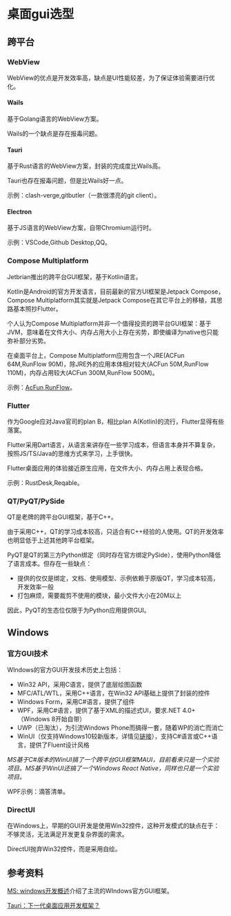 # 桌面gui选型

## 跨平台

### WebView

WebView的优点是开发效率高，缺点是UI性能较差，为了保证体验需要进行优化。

#### Wails

基于Golang语言的WebView方案。

Wails的一个缺点是存在报毒问题。

#### Tauri

基于Rust语言的WebView方案，封装的完成度比Wails高。

Tauri也存在报毒问题，但是比Wails好一点。

示例：clash-verge,gitbutler（一款很漂亮的git client）。

#### Electron

基于JS语言的WebView方案，自带Chromium运行时。

示例：VSCode,Github Desktop,QQ。

### Compose Multiplatform

Jetbrian推出的跨平台GUI框架，基于Kotlin语言。

Kotlin是Android的官方开发语言，目前最新的官方UI框架是Jetpack Compose，Compose Multiplatform其实就是Jetpack Compose在其它平台上的移植，其思路基本照抄Flutter。

个人认为Compose Multiplatform并非一个值得投资的跨平台GUI框架：基于JVM，意味着在文件大小、内存占用大小上存在劣势，即使编译为native也只能弥补部分劣势。

在桌面平台上，Compose Multiplatform应用包含一个JRE(ACFun 64M,RunFlow 90M)，除JRE外的应用本体相对较大(ACFun 50M,RunFlow 110M)，内存占用较大(ACFun 300M,RunFlow 500M)。

示例：[AcFun](https://www.v2ex.com/t/884920),[RunFlow](https://global.v2ex.com/t/1019060)。

### Flutter

作为Google应对Java官司的plan B，相比plan A(Kotlin)的流行，Flutter显得有些落寞。

Flutter采用Dart语言，从语言来讲存在一些学习成本，但语言本身并不算复杂，按照JS/TS/Java的思维方式来学习，上手很快。

Flutter桌面应用的体验接近原生应用，在文件大小、内存占用上表现合格。

示例：RustDesk,Reqable。

### QT/PyQT/PySide

QT是老牌的跨平台GUI框架，基于C++。

由于采用C++，QT的学习成本较高，只适合有C++经验的人使用。QT的开发效率也明显低于上述其他跨平台框架。

PyQT是QT的第三方Python绑定（同时存在官方绑定PySide），使用Python降低了语言成本。但存在一些缺点：

- 提供的仅仅是绑定，文档、使用模型、示例依赖于原版QT，学习成本较高，开发效率一般
- 打包麻烦，需要裁剪不使用的模块，最小文件大小在20M以上

因此，PyQT的生态位仅限于为Python应用提供GUI。

## Windows

### 官方GUI技术

WIndows的官方GUI开发技术历史上包括：

- Win32 API，采用C语言，提供了底层绘图函数
- MFC/ATL/WTL，采用C++语言，在Win32 API基础上提供了封装的控件
- Windows Form，采用C#语言，提供了组件
- WPF，采用C#语言，提供了基于XML的描述式UI，要求.NET 4.0+（Windows 8开始自带）
- UWP（已淘汰），为引流Windows Phone而搞得一套，随着WP的消亡而消亡
- WinUI（仅支持Windows10较新版本，详情见[链接](https://learn.microsoft.com/en-us/windows/apps/winui/)），支持C#语言或C++语言，提供了Fluent设计风格

*MS基于C#版本的WinUI搞了一个跨平台GUI框架MAUI，目前看来只是一个实验项目。MS基于WinUI还搞了一个Windows React Native，同样也只是一个实验项目。*

WPF示例：滴答清单。

### DirectUI

在Windows上，早期的GUI开发是使用Win32控件，这种开发模式的缺点在于：不够灵活，无法满足开发更复杂界面的需求。

DirectUI抛弃Win32控件，而是采用自绘。

## 参考资料

[MS: windows开发概述](https://learn.microsoft.com/zh-cn/windows/apps/get-started)介绍了主流的WIndows官方GUI框架。

[Tauri：下一代桌面应用开发框架？](https://www.51cto.com/article/720608.html)